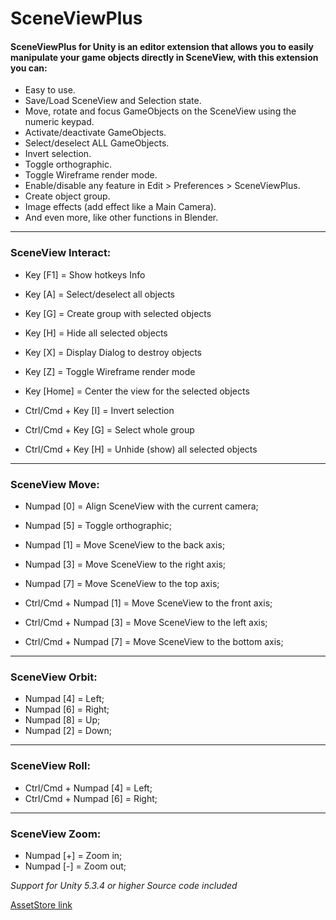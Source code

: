 # SceneViewPlus

#### SceneViewPlus for Unity is an editor extension that allows you to easily manipulate your game objects directly in SceneView, with this extension you can:

* Easy to use.
* Save/Load SceneView and Selection state.
* Move, rotate and focus GameObjects on the SceneView using the numeric keypad.
* Activate/deactivate GameObjects.
* Select/deselect ALL GameObjects.
* Invert selection.
* Toggle orthographic.
* Toggle Wireframe render mode.
* Enable/disable any feature in Edit > Preferences > SceneViewPlus.
* Create object group.
* Image effects (add effect like a Main Camera).
* And even more, like other functions in Blender. 

------

### SceneView Interact:

- Key [F1] = Show hotkeys Info
- Key [A] = Select/deselect all objects
- Key [G] = Create group with selected objects
- Key [H] = Hide all selected objects
- Key [X] = Display Dialog to destroy objects
- Key [Z] = Toggle Wireframe render mode
- Key [Home] = Center the view for the selected objects

- Ctrl/Cmd + Key [I] = Invert selection
- Ctrl/Cmd + Key [G] = Select whole group
- Ctrl/Cmd + Key [H] = Unhide (show) all selected objects

------

### SceneView Move:

- Numpad [0] = Align SceneView with the current camera;
- Numpad [5] = Toggle orthographic;

- Numpad [1] = Move SceneView to the back axis;
- Numpad [3] = Move SceneView to the right axis;
- Numpad [7] = Move SceneView to the top axis;

- Ctrl/Cmd + Numpad [1] = Move SceneView to the front axis;
- Ctrl/Cmd + Numpad [3] = Move SceneView to the left axis;
- Ctrl/Cmd + Numpad [7] = Move SceneView to the bottom axis;

------

### SceneView Orbit:

- Numpad [4] = Left;
- Numpad [6] = Right;
- Numpad [8] = Up;
- Numpad [2] = Down;

------

### SceneView Roll:

- Ctrl/Cmd + Numpad [4] = Left;
- Ctrl/Cmd + Numpad [6] = Right;

------

### SceneView Zoom:

- Numpad [+] = Zoom in;
- Numpad [-] = Zoom out;



*Support for Unity 5.3.4 or higher Source code included*

[AssetStore link](https://assetstore.unity.com/packages/tools/utilities/sceneviewplus-68998?aid=1011l4JRk)

